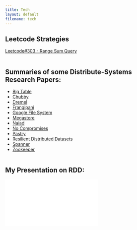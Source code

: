 ```yaml
---
title: Tech 
layout: default
filename: tech 
--- 
```


## Leetcode Strategies
[Leetcode#303 - Range Sum Query](/dsvinod90/leetcode/303)
<br /> <br />
## Summaries of some Distribute-Systems Research Papers:
* [Big Table](/dsvinod90/research_papers/big_table)
* [Chubby](/dsvinod90/research_papers/chubby)
* [Dremel](/dsvinod90/research_papers/dremel)
* [Frangipani](/dsvinod90/research_papers/frangipani)
* [Google File System](/dsvinod90/research_papers/gfs)
* [Megastore](/dsvinod90/research_papers/megastore)
* [Naiad](/dsvinod90/research_papers/naiad)
* [No Compromises](/dsvinod90/research_papers/no_compromises)
* [Pastry](/dsvinod90/research_papers/pastry)
* [Resilient Distributed Datasets](/dsvinod90/research_papers/rdd)
* [Spanner](/dsvinod90/research_papers/spanner)
* [Zookeeper](/dsvinod90/research_papers/zookeeper)
<br /> <br />
## My Presentation on RDD:
[![RDD Presentation](/dsvinod90/research_papers/rdd_presentation_pdf.pdf)](/dsvinod90/research_papers/rdd_presentation_pdf.pdf)